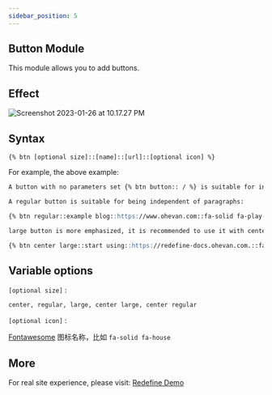 ```yaml
---
sidebar_position: 5
---
```


## Button Module

This module allows you to add buttons.

## Effect

![Screenshot 2023-01-26 at 10.17.27 PM](https://evan.beee.top/img/2023/01/26/ff18cf0630939a7212dcf926384e0626.png)

## Syntax

```
{% btn [optional size]::[name]::[url]::[optional icon] %}
```

For example, the above example:

```markdown
A button with no parameters set {% btn button:: / %} is suitable for integration into paragraphs.

A regular button is suitable for being independent of paragraphs:

{% btn regular::example blog::https://www.ohevan.com::fa-solid fa-play-circle %}

large button is more emphasized, it is recommended to use it with center:

{% btn center large::start using::https://redefine-docs.ohevan.com.::fa-solid fa-download %}
```



## Variable options

`[optional size]` :

```markdown
center, regular, large, center large, center regular
```

`[optional icon]` :

[Fontawesome](https://fontawesome.com/search) 图标名称，比如 `fa-solid fa-house`

## More

For real site experience, please visit: [Redefine Demo](https://redefine.ohevan.com/2022/10/02/theme-demo/)
